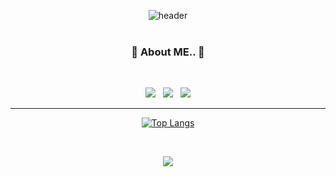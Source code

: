 <div align="center">

![header](https://capsule-render.vercel.app/api?type=waving&color=gradient&height=250&width=180%&section=header&text=Hi,%20%20%20I'm%20Sulhwa%20Choi%20&animation=twinkling&fontSize=52)
<br>
<br>

<h3 align="center"><b>🔮 About ME.. 🔮</b></h3>

</br>

<p align="center">
  <a href="" target="_blank"><img src="https://img.shields.io/badge/Portfolio-DD0B78?style=flat-square&logo=GitHub%20Sponsors&logoColor=white"/></a>
  &nbsp
  <a href="https://velog.io/@hi_sulhwa" target="_blank"><img src="https://img.shields.io/badge/Velog-11B48A?style=flat-square&logo=Vimeo&logoColor=white"/></a>
  &nbsp
  <a href="mailto:imsulhwa00@gmail.com"><img src="https://img.shields.io/badge/Gmail-d14836?style=flat-square&logo=Gmail&logoColor=white&link=imsulhwa00@gmail.com"/></a>
</p>


<hr>
  
[![Top Langs](https://github-readme-stats.vercel.app/api/top-langs/?username=SulhwaChoi&layout=compact&theme=buefy&border_color=e2d8ed&title_color=ccd5e8)](https://github.com/anuraghazra/github-readme-stats)

<br>

  <a href="https://hits.seeyoufarm.com"><img src="https://hits.seeyoufarm.com/api/count/incr/badge.svg?url=https%3A%2F%2Fgithub.com%2FSulhwaChoi&count_bg=%23F1E2FB&title_bg=%23DAE7FD&icon=github.svg&icon_color=%23FFFFFF&title=hits&edge_flat=false"/></a>


</div>
